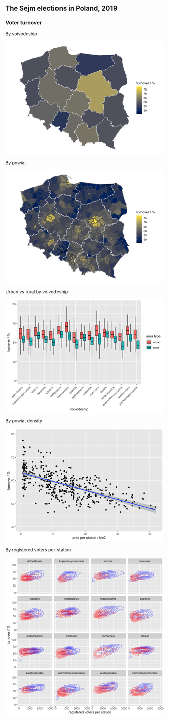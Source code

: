 The Sejm elections in Poland, 2019
----------------------------------

### Voter turnover

By voivodeship

![](turnover_files/figure-markdown_strict/unnamed-chunk-3-1.png)

By powiat

![](turnover_files/figure-markdown_strict/unnamed-chunk-4-1.png)

Urban vs rural by voivodeship

![](turnover_files/figure-markdown_strict/unnamed-chunk-5-1.png)

By powiat density

![](turnover_files/figure-markdown_strict/unnamed-chunk-6-1.png)

By registered voters per station

![](turnover_files/figure-markdown_strict/unnamed-chunk-7-1.png)
